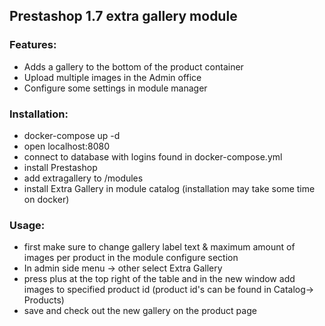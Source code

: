 ## Prestashop 1.7 extra gallery module

### Features:

- Adds a gallery to the bottom of the product container
- Upload multiple images in the Admin office
- Configure some settings in module manager

### Installation:

- docker-compose up -d
- open localhost:8080
- connect to database with logins found in docker-compose.yml
- install Prestashop
- add extragallery to /modules
- install Extra Gallery in module catalog (installation may take some time on docker)

### Usage:

- first make sure to change gallery label text & maximum amount of images per product in the module configure section
- In admin side menu -> other select Extra Gallery
- press plus at the top right of the table and in the new window add images to specified product id (product id's can be found in Catalog-> Products)
- save and check out the new gallery on the product page
